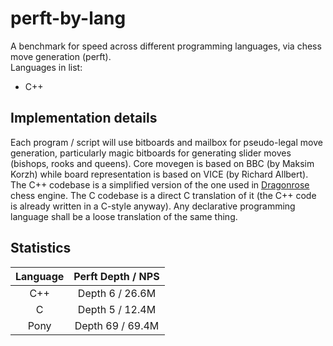 # perft-by-lang
A benchmark for speed across different programming languages, via chess move generation (perft).<br>
Languages in list:
- C++

## Implementation details
Each program / script will use bitboards and mailbox for pseudo-legal move generation, particularly magic bitboards for generating slider moves (bishops, rooks and queens). Core movegen is based on BBC (by Maksim Korzh) while board representation is based on VICE (by Richard Allbert).<br>
The C++ codebase is a simplified version of the one used in [Dragonrose](https://github.com/TampliteSK/Dragonrose_Cpp/) chess engine. The C codebase is a direct C translation of it (the C++ code is already written in a C-style anyway). Any declarative programming language shall be a loose translation of the same thing.

## Statistics
|    Language   | Perft Depth / NPS |
|:-------------:|:-----------------:|
|      C++      |  Depth 6 / 26.6M  |
|       C       |  Depth 5 / 12.4M  |
|     Pony      | Depth 69 / 69.4M  |